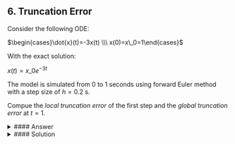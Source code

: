 ## 6. Truncation Error

Consider the following ODE:

$\begin{cases}\dot{x}(t)=-3x(t) \\\ x(0)=x\_0=1\end{cases}$

With the exact solution:

$x(t) = x\_0e^{-3t}$

The model is simulated from 0 to 1 seconds using forward Euler method with a step size of $h=0.2 \text{ s}$.

Compue the *local truncation error* of the first step and the *global truncation error* at $t=1$.

<details>
<summary>
#### Answer
</summary>

Local truncation error of first step: $\tau\_1 = 0.1488$

Global truncation error: $e\_5 = 0.03955$

</details>

<details>
<summary>
#### Solution
</summary>
Euler integration becomes:

$x\_{n+1} = x\_n + h\cdot(-3x\_n)$

This gives:

$x(0.2)=0.4$
$x(0.4) = 0.16$
$x(0.6) = 0.064$
$x(0.8) = 0.0256$
$x(1.0) = 0.01024$

Truncation error at $t=0$ is the difference between the exact and the calculated value at $t=0.2$:

$\tau\_1 = \|\hat{x}(0.2)-x(0.2)\| = 0.4 - 1\cdot e^{-3\cdot 0.2} = 0.1488$

Global truncation error is the difference between the exact and the calculated value at $t=1$:

$e\_5 = \|\hat{x}(0.2)-x(0.2)\| = 0.01024 - 1\cdot e^{-3\cdot 1} = 0.03955$

</details>
